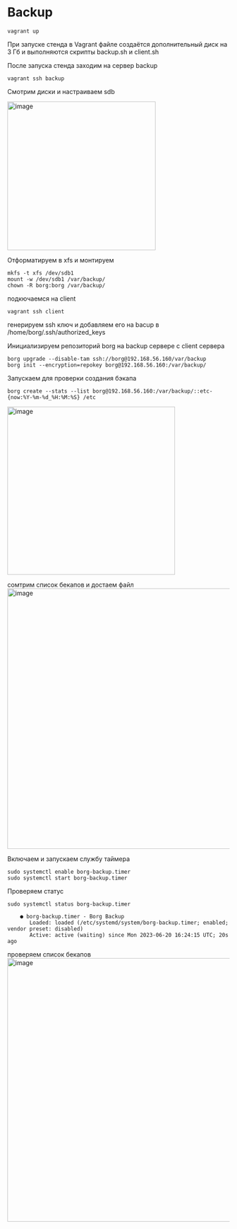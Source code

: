 # Backup

```
vagrant up
```

При запуске стенда в Vagrant файле создаётся дополнительный диск на 3 Гб и выполняются скрипты backup.sh и client.sh

После запуска стенда заходим на сервер backup
```
vagrant ssh backup
```

Смотрим диски и настраиваем sdb

<img width="336" alt="image" src="https://github.com/tarrascue/backup/assets/117171128/eb7fe5f2-ac76-408f-bab7-faf9bf597111">

Отформатируем в xfs и монтируем
```
mkfs -t xfs /dev/sdb1
mount -w /dev/sdb1 /var/backup/
chown -R borg:borg /var/backup/
```

подкючаемся на client 

```
vagrant ssh client
```

генерируем ssh ключ и добавляем его на bacup в /home/borg/.ssh/authorized_keys

Инициализируем репозиторий borg на backup сервере с client сервера
```
borg upgrade --disable-tam ssh://borg@192.168.56.160/var/backup
borg init --encryption=repokey borg@192.168.56.160:/var/backup/
```

Запускаем для проверки создания бэкапа
```
borg create --stats --list borg@192.168.56.160:/var/backup/::etc-{now:%Y-%m-%d_%H:%M:%S} /etc
```
<img width="380" alt="image" src="https://github.com/tarrascue/backup/assets/117171128/b3794086-fd76-4a36-8755-3929d5b32b65">

сомтрим список бекапов и достаем файл 
<img width="589" alt="image" src="https://github.com/tarrascue/backup/assets/117171128/df999358-cad3-4515-a076-773b5bcbe026">

Включаем и запускаем службу таймера
```
sudo systemctl enable borg-backup.timer
sudo systemctl start borg-backup.timer
```

Проверяем статус
```
sudo systemctl status borg-backup.timer

	● borg-backup.timer - Borg Backup
	   Loaded: loaded (/etc/systemd/system/borg-backup.timer; enabled; vendor preset: disabled)
	   Active: active (waiting) since Mon 2023-06-20 16:24:15 UTC; 20s ago
```
проверяем список бекапов
<img width="596" alt="image" src="https://github.com/tarrascue/backup/assets/117171128/ecada1cb-bb6c-4f85-b696-e78ab7af6ca2">
